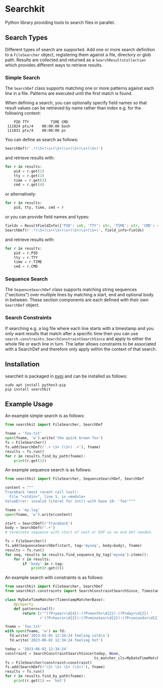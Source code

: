 # Searchkit

Python library providing tools to search files in parallel.

## Search Types

Different types of search are supported. Add one or more search definition to a `FileSearcher` object, registering them against a file, directory or glob path. Results are collected and returned as a `SearchResultsCollection` which provides different ways to retrieve results.

### Simple Search

The `SearchDef` class supports matching one or more patterns against each line in a file. Patterns are executed until the first match is found.

When defining a search, you can optionally specify field names so that result values can be retrieved by name rather than index e.g. for the following content:

```
    PID TTY          TIME CMD
 111024 pts/4    00:00:00 bash
 111031 pts/4    00:00:00 ps
```

You can define as search as follows:

```python
SearchDef(r'.*(\S+)\s+(\S+)\s+(\S+)\s+(\S+)')
```

and retrieve results with:

```python
for r in results:
    pid = r.get(1)
    tty = r.get(2)
    time = r.get(3)
    cmd = r.get(4)
```

or alternatively:

```python
for r in results:
    pid, tty, time, cmd = r
```

or you can provide field names and types:

```python
fields = ResultFieldInfo({'PID': int, 'TTY': str, 'TIME': str, 'CMD': str})
SearchDef(r'.*(\S+)\s+(\S+)\s+(\S+)\s+(\S+)', field_info=fields)
```

and retrieve results with:

```python
for r in results:
    pid = r.PID
    tty = r.TTY
    time = r.TIME
    cmd = r.CMD
```

### Sequence Search

The `SequenceSearchDef` class supports matching string sequences ("sections") over multiple lines by matching a start, end and optional body in between. These section components are each defined with their own `SearchDef` object.

### Search Constraints

If searching e.g. a log file where each line starts with a timestamp and you only want results that match after a specific time then you can use ```search.constraints.SearchConstraintSearchSince``` and apply to either the whole file or each line in turn. The latter allows constraints to be associated with a SearchDef and therefore only apply within the context of that search.

## Installation

searchkit is packaged in [pypi](https://pypi.org/project/searchkit) and can be installed as follows:

```console
sudo apt install python3-pip
pip install searchkit
```

## Example Usage

An example simple search is as follows:

```python
from searchkit import FileSearcher, SearchDef

fname = 'foo.txt'
open(fname, 'w').write('the quick brown fox')
fs = FileSearcher()
fs.add(SearchDef(r'.+ \S+ (\S+) .+'), fname)
results = fs.run()
for r in results.find_by_path(fname):
    print(r.get(1))
```

An example sequence search is as follows:

```python
from searchkit import FileSearcher, SequenceSearchDef, SearchDef

content = """
Traceback (most recent call last):
  File "<stdin>", line 1, in <module>
ValueError: invalid literal for int() with base 10: 'foo'"""

fname = 'my.log'
open(fname, 'w').write(content)

start = SearchDef(r'Traceback')
body = SearchDef(r'.+')
# terminate sequence with start of next or EOF so no end def needed.

fs = FileSearcher()
fs.add(SequenceSearchDef(start, tag='myseq', body=body), fname)
results = fs.run()
for seq, results in results.find_sequence_by_tag('myseq').items():
    for r in results:
        if 'body' in r.tag:
            print(r.get(0))
```

An example search with constraints is as follows:

```python
from searchkit import FileSearcher, SearchDef
from searchkit.constraints import SearchConstraintSearchSince, TimestampMatcherBase

class MyDateTimeMatcher(TimestampMatcherBase):
    @property
    def patterns(self):
        return [r'^(?P<year>\d{4})-(?P<month>\d{2})-(?P<day>\d{2}) '
                r'(?P<hours>\d{2}):(?P<minutes>\d{2}):(?P<seconds>\d{2})']

fname = 'foo.txt'
with open(fname, 'w') as fd:
  fd.write('2023-01-01 12:34:24 feeling cold\n')
  fd.write('2023-06-01 12:34:24 feeling hot')

today = '2023-06-02 12:34:24'
constraint = SearchConstraintSearchSince(today, None,
                                         ts_matcher_cls=MyDateTimeMatcher)
fs = FileSearcher(constraint=constraint)
fs.add(SearchDef(r'\S+ \S+ \S+ (\S+)'), fname)
results = fs.run()
for r in results.find_by_path(fname):
    print(r.get(1) == 'hot')
```

